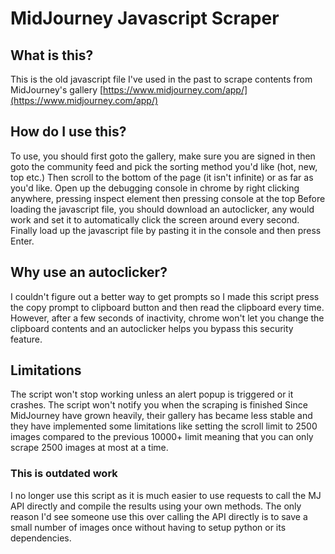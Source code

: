 # MidJourney Javascript Scraper
## What is this?
This is the old javascript file I've used in the past to scrape contents from MidJourney's gallery [https://www.midjourney.com/app/](https://www.midjourney.com/app/)

## How do I use this?
To use, you should first goto the gallery, make sure you are signed in then goto the community feed and pick the sorting method you'd like (hot, new, top etc.)
Then scroll to the bottom of the page (it isn't infinite) or as far as you'd like.
Open up the debugging console in chrome by right clicking anywhere, pressing inspect element then pressing console at the top
Before loading the javascript file, you should download an autoclicker, any would work and set it to automatically click the screen around every second.
Finally load up the javascript file by pasting it in the console and then press Enter.

## Why use an autoclicker?
I couldn't figure out a better way to get prompts so I made this script press the copy prompt to clipboard button and then read the clipboard every time. However, after a few seconds of inactivity, chrome won't let you change the clipboard contents and an autoclicker helps you bypass this security feature.

## Limitations
The script won't stop working unless an alert popup is triggered or it crashes.
The script won't notify you when the scraping is finished
Since MidJourney have grown heavily, their gallery has became less stable and they have implemented some limitations like setting the scroll limit to 2500 images compared to the previous 10000+ limit meaning that you can only scrape 2500 images at most at a time.

### This is outdated work
I no longer use this script as it is much easier to use requests to call the MJ API directly and compile the results using your own methods.
The only reason I'd see someone use this over calling the API directly is to save a small number of images once without having to setup python or its dependencies.